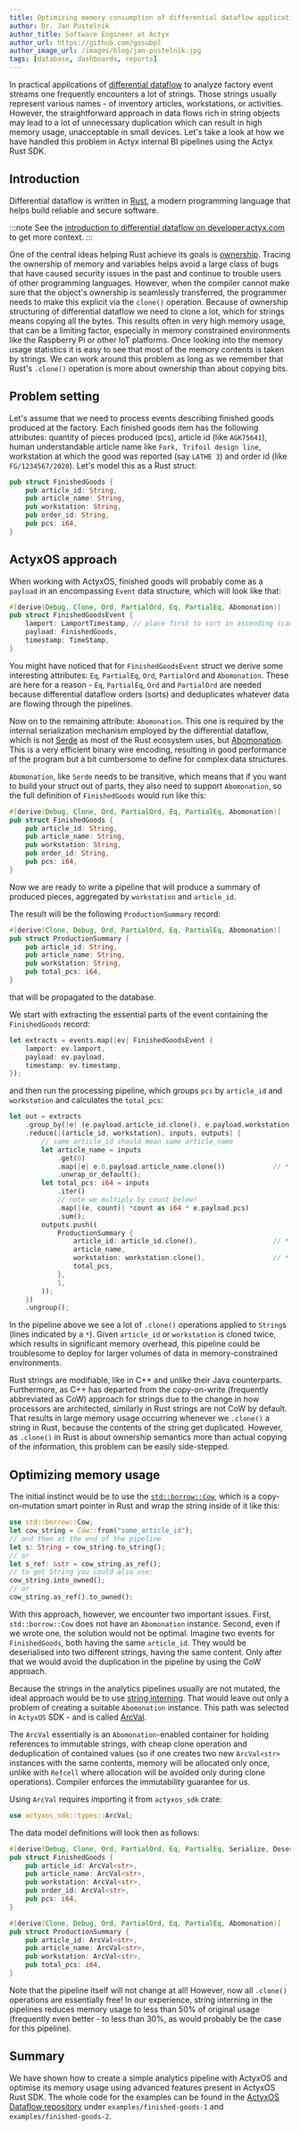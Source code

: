 ```yaml
---
title: Optimizing memory consumption of differential dataflow applications
author: Dr. Jan Pustelnik
author_title: Software Engineer at Actyx
author_url: https://github.com/gosubpl
author_image_url: /images/blog/jan-pustelnik.jpg
tags: [database, dashboards, reports]
---
```


In practical applications of [differential dataflow](https://docs.rs/differential-dataflow/) to analyze factory event streams
one frequently encounters a lot of strings. Those strings usually represent various
names - of inventory articles, workstations, or activities. However, the straightforward approach in data flows
rich in string objects may lead to a lot of unnecessary duplication which can result in high memory usage, unacceptable in small devices.
Let's take a look at how we have handled this problem in Actyx internal BI pipelines using the Actyx Rust SDK.

<!--truncate-->

## Introduction

Differential dataflow is written in [Rust](https://www.rust-lang.org/), a modern programming language that helps build reliable
and secure software.

:::note
See the [introduction to differential dataflow on developer.actyx.com] to get more context.
:::

[introduction to differential dataflow on developer.actyx.com]: https://developer.actyx.com/blog/2020/06/25/differential-dataflow/

One of the central ideas helping Rust achieve its goals is [ownership](https://doc.rust-lang.org/book/ch04-01-what-is-ownership.html).
Tracing the ownership of memory and variables helps avoid a large class of bugs that have caused security issues in the past
and continue to trouble users of other programming languages. However, when the compiler cannot make sure that the object's
ownership is seamlessly transferred, the programmer needs to make this explicit via the `clone()` operation.
Because of ownership structuring of differential dataflow we need to clone a lot, which for strings means copying all the bytes.
This results often in very high memory usage, that can be a limiting factor, especially in
memory constrained environments like the Raspberry Pi or other IoT platforms.
Once looking into the memory usage statistics it is easy to see that most of the memory contents is taken by strings.
We can work around this problem as long as we remember that Rust's `.clone()` operation is more about ownership than about copying bits.

[introduction to differential dataflow on developer.actyx.com]: https://developer.actyx.com/blog/2020/06/25/differential-dataflow/

## Problem setting

Let's assume that we need to process events describing finished goods produced at the factory. Each
finished goods item has the following attributes: quantity of pieces produced (pcs),
article id (like `AGK75641`), human understandable article name like `Fork, Trifoil design line`,
workstation at which the good was reported (say `LATHE 3`) and order id (like `FG/1234567/2020`).
Let's model this as a Rust struct:

```rust
pub struct FinishedGoods {
    pub article_id: String,
    pub article_name: String,
    pub workstation: String,
    pub order_id: String,
    pub pcs: i64,
}
```

## ActyxOS approach

When working with ActyxOS, finished goods will probably come as a `payload` in an encompassing
`Event` data structure, which will look like that:

```rust
#[derive(Debug, Clone, Ord, PartialOrd, Eq, PartialEq, Abomonation)]
pub struct FinishedGoodsEvent {
    lamport: LamportTimestamp, // place first to sort in ascending (causal) order
    payload: FinishedGoods,
    timestamp: TimeStamp,
}
```

You might have noticed that for `FinishedGoodsEvent` struct we derive some interesting attributes: `Eq`, `PartialEq`, `Ord`, `PartialOrd` and `Abomonation`. These
are here for a reason - `Eq`, `PartialEq`, `Ord` and `PartialOrd` are needed because differential dataflow orders (sorts) and deduplicates whatever data are flowing through
the pipelines.

Now on to the remaining attribute: `Abomonation`. This one is required by the internal serialization mechanism employed
by the differential dataflow, which is not [Serde](https://serde.rs/) as most of the Rust ecosystem uses, but [Abomonation](https://github.com/TimelyDataflow/abomonation).
This is a very efficient binary wire encoding, resulting in good performance of the program but a bit cumbersome to define for complex data structures.

`Abomonation`, like `Serde` needs to be transitive, which means that if you want to build your struct out of parts, they also need to support
`Abomonation`, so the full definition of `FinishedGoods` would run like this:

```rust
#[derive(Debug, Clone, Ord, PartialOrd, Eq, PartialEq, Abomonation)]
pub struct FinishedGoods {
    pub article_id: String,
    pub article_name: String,
    pub workstation: String,
    pub order_id: String,
    pub pcs: i64,
}
```

Now we are ready to write a pipeline that will produce a summary of produced pieces, aggregated by `workstation` and `article_id`.

The result will be the following `ProductionSummary` record:

```rust
#[derive(Clone, Debug, Ord, PartialOrd, Eq, PartialEq, Abomonation)]
pub struct ProductionSummary {
    pub article_id: String,
    pub article_name: String,
    pub workstation: String,
    pub total_pcs: i64,
}
```

that will be propagated to the database.

We start with extracting the essential parts of the event containing the `FinishedGoods` record:

```rust
let extracts = events.map(|ev| FinishedGoodsEvent {
    lamport: ev.lamport,
    payload: ev.payload,
    timestamp: ev.timestamp,
});
```

and then run the processing pipeline, which groups `pcs` by `article_id` and `workstation` and calculates the `total_pcs`:

```rust
let out = extracts
    .group_by(|e| (e.payload.article_id.clone(), e.payload.workstation.clone())) // *
    .reduce(|(article_id, workstation), inputs, outputs| {
        // same article_id should mean same article_name
        let article_name = inputs
            .get(0)
            .map(|e| e.0.payload.article_name.clone())            // *
            .unwrap_or_default();
        let total_pcs: i64 = inputs
            .iter()
            // note we multiply by count below!
            .map(|(e, count)| *count as i64 * e.payload.pcs)
            .sum();
        outputs.push((
            ProductionSummary {
                article_id: article_id.clone(),                   // *
                article_name,
                workstation: workstation.clone(),                 // *
                total_pcs,
            },
            1,
        ));
    })
    .ungroup();
```

In the pipeline above we see a lot of `.clone()` operations applied to `String`s (lines indicated by a `*`). Given `article_id`
or `workstation` is cloned twice, which results in significant memory overhead, this pipeline could be troublesome to deploy
for larger volumes of data in memory-constrained environments.

Rust strings are modifiable, like in C++ and unlike their Java counterparts.
Furthermore, as C++ has departed from the copy-on-write (frequently abbreviated as CoW) approach for strings
due to the change in how processors are architected, similarly in Rust strings are not CoW by default.
That results in large memory usage occurring whenever we `.clone()` a string in Rust, because the contents
of the string get duplicated. However, as `.clone()` in Rust is about ownership semantics
more than actual copying of the information, this problem can be easily side-stepped.

## Optimizing memory usage

The initial instinct would be to use the [`std::borrow::Cow`](https://doc.rust-lang.org/std/borrow/enum.Cow.html), which
is a copy-on-mutation smart pointer in Rust and wrap the string inside of it like this:

```rust
use std::borrow::Cow;
let cow_string = Cow::from("some_article_id");
// and then at the end of the pipeline
let s: String = cow_string.to_string();
// or
let s_ref: &str = cow_string.as_ref();
// to get String you could also use:
cow_string.into_owned();
// or
cow_string.as_ref().to_owned();
```

With this approach, however, we encounter two important issues. First, `std::borrow::Cow` does not have an `Abomonation` instance. Second, even
if we wrote one, the solution would not be optimal. Imagine two events for `FinishedGoods`, both having the same `article_id`. They would
be deserialised into two different strings, having the same content. Only after that we would avoid the duplication in the pipeline by
using the CoW approach.

Because the strings in the analytics pipelines usually are not mutated, the ideal approach would be to use [string interning](https://en.wikipedia.org/wiki/String_interning).
That would leave out only a problem of creating a suitable `Abomonation` instance. This path was selected in `ActyxOS` SDK - and is called
[ArcVal](https://docs.rs/actyxos_sdk/0.4.0/actyxos_sdk/types/struct.ArcVal.html).

The `ArcVal` essentially is an `Abomonation`-enabled container for holding references to immutable strings, with cheap clone operation and deduplication
of contained values (so if one creates two new `ArcVal<str>` instances with the same contents, memory will be allocated only once, unlike with `Refcell`
where allocation will be avoided only during clone operations). Compiler enforces the immutability guarantee for us.

Using `ArcVal` requires importing it from `actyxos_sdk` crate:

```rust
use actyxos_sdk::types::ArcVal;
```

The data model definitions will look then as follows:

```rust
#[derive(Debug, Clone, Ord, PartialOrd, Eq, PartialEq, Serialize, Deserialize, Abomonation)]
pub struct FinishedGoods {
    pub article_id: ArcVal<str>,
    pub article_name: ArcVal<str>,
    pub workstation: ArcVal<str>,
    pub order_id: ArcVal<str>,
    pub pcs: i64,
}

#[derive(Clone, Debug, Ord, PartialOrd, Eq, PartialEq, Abomonation)]
pub struct ProductionSummary {
    pub article_id: ArcVal<str>,
    pub article_name: ArcVal<str>,
    pub workstation: ArcVal<str>,
    pub total_pcs: i64,
}
```

Note that the pipeline itself will not change at all! However, now all `.clone()` operations are essentially free! In our experience, string
interning in the pipelines reduces memory usage to less than 50% of original usage (frequently even better - to less than 30%, as would probably be the case for this pipeline).

## Summary

We have shown how to create a simple analytics pipeline with ActyxOS and optimise its memory usage using advanced features present in ActyxOS Rust SDK.
The whole code for the examples can be found in the [ActyxOS Dataflow repository](https://github.com/Actyx/actyxos_data_flow) under `examples/finished-goods-1`
and `examples/finished-goods-2`.
